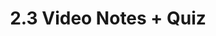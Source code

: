 ---
keywords: fastai
description: Taking notes on college board video and completing the college board quiz.
title: 2.3 Video Notes + Quiz
toc: true 
badges: true
comments: true
layout: post
---